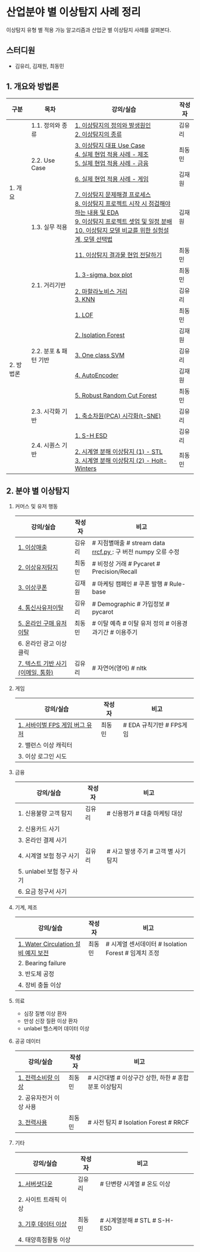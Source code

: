 ﻿# 산업분야 별 이상탐지 사례 정리
이상탐지 유형 별 적용 가능 알고리즘과 산업군 별 이상탐지 사례를 살펴본다.

## 스터디원
- 김유리, 김재원, 최동민


## 1. 개요와 방법론

<table>
    <thead>
        <tr>
            <th>구분</th>
            <th>목차</th>
            <th>강의/실습</th>
			<th>작성자</th>
        </tr>
    </thead>
    <tbody>
        <tr>
            <td rowspan=5>1. 개요</td>
            <td>1.1. 정의와 종류 </td>
            <td><a href="https://github.com/SKR-DataScience/Anomaly_Detection_Usecase/blob/main/개요/note01.md">1. 이상탐지의 정의와 발생원인</a> <br/>
			<a href="https://github.com/SKR-DataScience/Anomaly_Detection_Usecase/blob/main/개요/note02.md">2. 이상탐지의 종류</a></td>
			<td>김유리</td>
        </tr>
		<tr>
            <td rowspan=2>2.2. Use Case</td>
			<td> <a href="https://github.com/SKR-DataScience/Anomaly_Detection_Usecase/blob/main/개요/note03_DM.md">3. 이상탐지 대표 Use Case</a><br/>
			<a href="https://github.com/SKR-DataScience/Anomaly_Detection_Usecase/blob/main/개요/note04_DM.md">4. 실제 현업 적용 사례 - 제조</a><br/>
			<a href="https://github.com/SKR-DataScience/Anomaly_Detection_Usecase/blob/main/개요/note05_DM.md">5. 실제 현업 적용 사례 - 금융</a><br/>
			</td>
			<td>최동민</td>
        <tr>
			<td>
			<a href="https://github.com/SKR-DataScience/Anomaly_Detection_Usecase/blob/main/개요/note06_JW.md">6. 실제 현업 적용 사례 - 게임</a><br/>
			</td>
			<td>김재원</td>
		</tr>
		<tr>
	    <td rowspan=2>1.3. 실무 적용 </td>
		<td> 
			<a href="https://github.com/SKR-DataScience/Anomaly_Detection_Usecase/blob/main/개요/note07_JW.md">7. 이상탐지 문제해결 프로세스</a><br/>
			<a href="https://github.com/SKR-DataScience/Anomaly_Detection_Usecase/blob/main/개요/note08_JW.md">8. 이상탐지 프로젝트 시작 시 점검해야 하는 내용 및 EDA</a><br/>
			<a href="https://github.com/SKR-DataScience/Anomaly_Detection_Usecase/blob/main/개요/note09_JW.md">9. 이상탐지 프로젝트 셋업 및 일정 분배</a><br/>
			<a href="https://github.com/SKR-DataScience/Anomaly_Detection_Usecase/blob/main/개요/note10_JW.md">10. 이상탐지 모델 비교를 위한 실험설계, 모델 선택법</a></td>
			<td> 김재원 </td>
		</tr>
		<tr>
	    		<td> <a href="https://github.com/SKR-DataScience/Anomaly_Detection_Usecase/blob/main/%EA%B0%9C%EC%9A%94/note11_DM.md">11. 이상탐지 결과물 현업 전달하기</a><br/>
			</td>
			<td>최동민</td>
		</tr>
		<tr>
			<td rowspan=11> 2. 방법론 </td>
			<td rowspan=3> 2.1. 거리기반 </td>
			<td>
			<a href="https://github.com/SKR-DataScience/Anomaly_Detection_Usecase/blob/main/%EB%B0%A9%EB%B2%95%EB%A1%A0/1_%EA%B1%B0%EB%A6%AC%EA%B8%B0%EB%B0%98/note1_3sigma_and_boxplot.md">1. 3-sigma, box plot</a></td>
			<td> 최동민 </td>
		</tr>	
		<tr>
			<td>
				<a href="https://github.com/SKR-DataScience/Anomaly_Detection_Usecase/blob/main/방법론/1_거리기반/note2_mh_dist.md">2. 마할라노비스 거리 </a></br>
				<a href="https://github.com/SKR-DataScience/Anomaly_Detection_Usecase/blob/main/방법론/1_거리기반/note3_KNN.md">3. KNN </a></br> 
			</td>
			<td> 김유리 </td>
		<tr>
		</tr>
			<td rowspan =5> 2.2. 분포 & 패턴 기반 </td>
			<td>
				<a href="https://github.com/SKR-DataScience/Anomaly_Detection_Usecase/blob/main/방법론/2_분포_패턴기반/note1_LOF.md">1. LOF </a>
			</td>
			<td> 최동민 </td>
		<tr>
			<td> <a href="https://github.com/SKR-DataScience/Anomaly_Detection_Usecase/blob/main/방법론/3_분류모델_기반/note1_Isolation_Forest.md">2. Isolation Forest </a> </td>
			<td> 김재원 </td>
		</tr>
		<tr>
			<td> <a href="https://github.com/SKR-DataScience/Anomaly_Detection_Usecase/blob/main/방법론/2_분포_패턴기반/note2_one_class_svm.md">3. One class SVM </a> </td>
			<td> 김유리 </td> 
		</tr>
		<tr>
		<td> <a href="https://github.com/SKR-DataScience/Anomaly_Detection_Usecase/blob/main/방법론/3_분류모델_기반/note2_AutoEncoder.md">4. AutoEncoder </a> </td>
		<td> 김재원 </td> 
		</tr>
		<tr>
		<td> <a href="https://github.com/SKR-DataScience/Anomaly_Detection_Usecase/blob/main/방법론/2_분포_패턴기반/note5_RRCF.md">5. Robust Random Cut Forest</a> </td>
		<td> 최동민 </td> 
		</tr>
		<tr>
			<td> 2.3. 시각화 기반 </td>
			<td> <a href="https://github.com/SKR-DataScience/Anomaly_Detection_Usecase/blob/main/방법론/4_시각화기반/note1_PCA_tSNE.md">1. 축소차원(PCA) 시각화(t-SNE) </a> </td>
			<td>김유리</td>
		</tr>
		<tr>
			<td rowspan =4> 2.4. 시퀀스 기반  </td>
			<td> <a href="https://github.com/SKR-DataScience/Anomaly_Detection_Usecase/blob/main/방법론/5_시퀀스기반/note1_SH_ESD.md">1. S-H ESD </a> 
			</td>
			<td>김유리</td>
		<tr>
			<td> <a href="https://github.com/SKR-DataScience/Anomaly_Detection_Usecase/blob/main/방법론/5_시퀀스기반/note2_STL.md">2. 시계열 분해 이상탐지
			(1) - STL  </a></br> 
			<a href="https://github.com/SKR-DataScience/Anomaly_Detection_Usecase/blob/main/방법론/5_시퀀스기반/note3_Holt-winters.md">3. 시계열 분해 이상탐지
			(2) - Holt-Winters
			</td>
			<td>최동민</td>
		</tr>
    </tbody>
</table>

## 2. 분야 별 이상탐지
1. 커머스 및 유저 행동
	<table>
		<thead>
			<tr>
				<th>강의/실습</th>
				<th>작성자</th>
				<th>비고</th>
			</tr>
		</thead>
		<tbody>
			<tr>
			<td><a href="https://github.com/SKR-DataScience/Anomaly_Detection_Usecase/blob/main/분야별_이상탐지/1_커머스_유저행동/note01_이상매출.ipynb"> 1. 이상매출 </a>
			</td>
			<td> 김유리 </td>
			<td> # 지점별매출 # stream data <br/>
			<a href="https://github.com/SKR-DataScience/Anomaly_Detection_Usecase/blob/main/분야별_이상탐지/1_커머스_유저행동/rrcf.py"> rrcf.py </a>: 구 버전 numpy 오류 수정 </td>
			</tr>
			<tr>
			<td><a href="https://github.com/SKR-DataScience/Anomaly_Detection_Usecase/blob/main/분야별_이상탐지/1_커머스_유저행동/note02_이상유저탐지.ipynb"> 2. 이상유저탐지 </a>
			</td>
			<td> 최동민 </td>
			<td> # 비정상 거래 # Pycaret # Precision/Recall </td>
			</tr>
			<tr>
			<td><a href="https://github.com/SKR-DataScience/Anomaly_Detection_Usecase/blob/main/분야별_이상탐지/1_커머스_유저행동/note03_이상쿠폰.md"> 3. 이상쿠폰 </a>
			</td>
			<td> 김재원 </td>
			<td> # 마케팅 캠페인 # 쿠폰 발행 # Rule-base  </td>
			</tr>
			<tr>
			<td><a href="https://github.com/SKR-DataScience/Anomaly_Detection_Usecase/blob/main/분야별_이상탐지/1_커머스_유저행동/note04_통신사유저이탈.md"> 4. 통신사유저이탈 </a>
			</td>
			<td> 김유리 </td>
			<td> # Demographic # 가입정보 # pycarot </td>
			</tr>
			</tr>
			<tr>
			<td><a href="https://github.com/SKR-DataScience/Anomaly_Detection_Usecase/blob/main/분야별_이상탐지/1_커머스_유저행동/note05_온라인구매유저이탈.md"> 5. 온라인 구매 유저 이탈 </td>
			<td> 최동민 </td>
			<td> # 이탈 예측 # 이탈 유저 정의 # 이용경과기간 # 이용주기 </td>
			</tr>
			</tr>
			<tr>
			<td> 6. 온라인 광고 이상클릭 </td>
			<td>  </td>
			<td>  </td>
			</tr>
			<tr>
			<td> <a href="https://github.com/SKR-DataScience/Anomaly_Detection_Usecase/blob/main/분야별_이상탐지/1_커머스_유저행동/note07_텍스트기반사기.ipynb"> 7. 텍스트 기반 사기(이메일, 통화) </a></td>
			<td> 김유리 </td>
			<td> # 자연어(영어) # nltk </td>
			</tr>
		</tbody>
	</table>

3. 게임
	<table>
		<thead>
			<tr>
				<th>강의/실습</th>
				<th>작성자</th>
				<th>비고</th>
			</tr>
		</thead>
		<tbody>
			<tr>
			<td> <a href = "https://github.com/SKR-DataScience/Anomaly_Detection_Usecase/blob/main/분야별_이상탐지/2_게임/note01_FPS버그유저탐색.md">1. 서바이벌 FPS 게임 버그 유저 </a></td>
			<td> 최동민 </td>
			<td> # EDA 규칙기반 # FPS게임 </td>
			</tr>
			<tr>
			<td> 2. 밸런스 이상 캐릭터 </td>
			<td>  </td>
			<td>  </td>
			</tr>
			<tr>
			<td> 3. 이상 로그인 시도 </td>
			<td>  </td>
			<td>  </td>
			</tr>
		</tbody>
	</table>
4. 금융
	<table>
		<thead>
			<tr>
				<th>강의/실습</th>
				<th>작성자</th>
				<th>비고</th>
			</tr>
		</thead>
		<tbody>
			<tr>
			<td> <a hre = "https://github.com/SKR-DataScience/Anomaly_Detection_Usecase/blob/main/분야별_이상탐지/4_금융/note01_신용불량고객탐지.md">1. 신용불량 고객 탐지 </a> </td>
			<td> 김유리 </td>
			<td> # 신용평가 # 대출 마케팅 대상 </td>
			</tr>
			<tr>
			<td> 2. 신용카드 사기 </td>
			<td>  </td>
			<td>  </td>
			</tr>
			<tr>
			<td> 3. 온라인 결제 사기 </td>
			<td>  </td>
			<td>  </td>
			</tr>
			<td> <a hre = "https://github.com/SKR-DataScience/Anomaly_Detection_Usecase/blob/main/분야별_이상탐지/4_금융/note01_신용불량고객탐지.md">4. 시계열 보험 청구 사기 </a></td>
			<td> 김유리 </td>
			<td> # 사고 발생 주기 # 고객 별 사기 탐지 </td>
			<tr>
			<td> 5. unlabel 보험 청구 사기</td>
			<td>  </td>
			<td>  </td>
			</tr>
			<td> 6. 요금 청구서 사기</td>
			<td>  </td>
			<td>  </td>
			</tr>
		</tbody>
	</table>

5. 기계, 제조
	<table>
		<thead>
			<tr>
				<th>강의/실습</th>
				<th>작성자</th>
				<th>비고</th>
			</tr>
		</thead>
		<tbody>
			<tr>
			<td> <a href = "https://github.com/SKR-DataScience/Anomaly_Detection_Usecase/blob/main/분야별_이상탐지/3_기계,제조/note01_Water Circulation System 설비 예지 보전.md">1. Water Circulation 설비 예지 보전 </a></td>
			<td> 최동민 </td>
			<td> # 시계열 센서데이터 # Isolation Forest # 임계치 조정 </td>
			</tr>
			<tr>
			<td> 2. Bearing failure </td>
			<td>  </td>
			<td>  </td>
			</tr>
			<tr>
			<td> 3. 반도체 공정 </td>
			<td>  </td>
			<td>  </td>
			</tr>
			<tr>
			<td> 4. 장비 충돌 이상 </td>
			<td>  </td>
			<td>  </td>
			</tr>
		</tbody>
	</table>
6. 의료
	- 심장 질병 이상 환자
	- 만성 신장 질환 이상 환자
	- unlabel 헬스케어 데이터 이상
7. 공공 데이터
	<table>
		<thead>
			<tr>
				<th>강의/실습</th>
				<th>작성자</th>
				<th>비고</th>
			</tr>
		</thead>
		<tbody>
			<tr>
			<td> <a href = "https://github.com/SKR-DataScience/Anomaly_Detection_Usecase/blob/main/분야별_이상탐지/6_공공데이터/note01_전력사용.ipynb">1. 전력소비량 이상 </a></td>
			<td> 최동민 </td>
			<td> # 시간대별 # 이상구간 상한, 하한 # 혼합분포 이상탐지 </td>
			</tr>
			<tr>
			<td> 2. 공유자전거 이상 사용 </td>
			<td>  </td>
			<td>  </td>
			</tr>
			<tr>
			<td> <a href = "https://github.com/SKR-DataScience/Anomaly_Detection_Usecase/blob/main/분야별_이상탐지/6_공공데이터/note02_전력소비량.md">3. 전력사용 </td>
			<td> 최동민 </td>
			<td> # 사전 탐지 # Isolation Forest # RRCF </td>
			</tr>
		</tbody>
	</table>

8. 기타
	<table>
		<thead>
			<tr>
				<th>강의/실습</th>
				<th>작성자</th>
				<th>비고</th>
			</tr>
		</thead>
		<tbody>
			<tr>
			<td> <a href = "https://github.com/SKR-DataScience/Anomaly_Detection_Usecase/blob/main/분야별_이상탐지/7_기타/note01_서버셧다운.ipynb">1. 서버셧다운 </a></td>
			<td> 김유리 </td>
			<td> # 단변량 시계열 # 온도 이상 </td>
			</tr>
			<tr>
			<td> 2. 사이트 트래픽 이상 </td>
			<td> </td>
			<td>  </td>
			<td>  </td>
			<tr>
			<td> <a href = "https://github.com/SKR-DataScience/Anomaly_Detection_Usecase/blob/main/분야별_이상탐지/7_기타/note01_기후데이터.ipynb">3. 기후 데이터 이상 </a> </td>
			<td> 최동민 </td>
			<td> # 시계열분해 # STL # S-H-ESD </td>
			</tr>
			</tr>
			<tr>
			<td> 4. 태양흑점활동 이상</td>
			<td>  </td>
			<td>  </td>
			<td>  </td>
		</tbody>
	</table>




